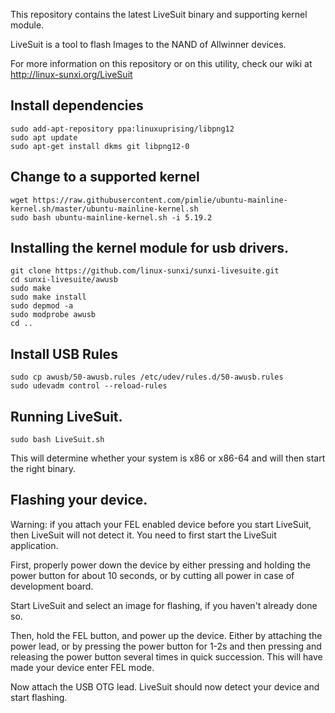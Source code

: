 This repository contains the latest LiveSuit binary and supporting
kernel module.

LiveSuit is a tool to flash Images to the NAND of Allwinner devices.

For more information on this repository or on this utility, check our
wiki at http://linux-sunxi.org/LiveSuit

## Install dependencies
```
sudo add-apt-repository ppa:linuxuprising/libpng12
sudo apt update
sudo apt-get install dkms git libpng12-0
```

## Change to a supported kernel
```
wget https://raw.githubusercontent.com/pimlie/ubuntu-mainline-kernel.sh/master/ubuntu-mainline-kernel.sh
sudo bash ubuntu-mainline-kernel.sh -i 5.19.2
```

## Installing the kernel module for usb drivers.
```
git clone https://github.com/linux-sunxi/sunxi-livesuite.git
cd sunxi-livesuite/awusb
sudo make
sudo make install
sudo depmod -a
sudo modprobe awusb
cd ..
```

## Install USB Rules
```
sudo cp awusb/50-awusb.rules /etc/udev/rules.d/50-awusb.rules
sudo udevadm control --reload-rules
```

## Running LiveSuit.
```
sudo bash LiveSuit.sh
```

This will determine whether your system is x86 or x86-64 and will then
start the right binary.

## Flashing your device.

Warning: if you attach your FEL enabled device before you start
LiveSuit, then LiveSuit will not detect it. You need to first start the
LiveSuit application.

First, properly power down the device by either pressing and holding the
power button for about 10 seconds, or by cutting all power in case of
development board.

Start LiveSuit and select an image for flashing, if you haven't already
done so.

Then, hold the FEL button, and power up the device. Either by attaching
the power lead, or by pressing the power button for 1-2s and then
pressing and releasing the power button several times in quick
succession. This will have made your device enter FEL mode.

Now attach the USB OTG lead. LiveSuit should now detect your device and
start flashing.
